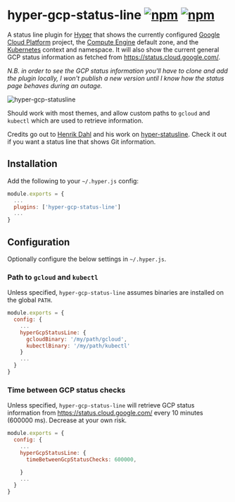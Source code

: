 # hyper-gcp-status-line [![npm](https://img.shields.io/npm/v/hyper-gcp-status-line.svg?maxAge=86400?style=flat-square)](https://www.npmjs.com/package/hyper-gcp-status-line) [![npm](https://img.shields.io/npm/dt/hyper-gcp-status-line.svg?maxAge=86400?style=flat-square)](https://www.npmjs.com/package/hyper-gcp-status-line)

A status line plugin for [Hyper](https://hyper.is/) that shows the currently configured [Google Cloud Platform](https://cloud.google.com/) project, the [Compute Engine](https://cloud.google.com/compute/) default zone, and the [Kubernetes](https://kubernetes.io) context and namespace. It will also show the current general GCP status information as fetched from https://status.cloud.google.com/.

*N.B. in order to see the GCP status information you'll have to clone and add the plugin locally, I won't publish a new version until I know how the status page behaves during an outage.*

![hyper-gcp-statusline](https://user-images.githubusercontent.com/3009167/48733239-500fa780-ec42-11e8-92d7-cc2e8f8279a8.png "hyper-gcp-statusline")

Should work with most themes, and allow custom paths to `gcloud` and `kubectl` which are used to retrieve information.

Credits go out to [Henrik Dahl](https://github.com/henrikdahl) and his work on [hyper-statusline](https://github.com/henrikdahl/hyper-statusline). Check it out if you want a status line that shows Git information.

## Installation

Add the following to your `~/.hyper.js` config:

```javascript
module.exports = {
  ...
  plugins: ['hyper-gcp-status-line']
  ...
}
```

## Configuration

Optionally configure the below settings in `~/.hyper.js`.

### Path to `gcloud` and `kubectl`
Unless specified, `hyper-gcp-status-line` assumes binaries are installed on the global `PATH`.

```javascript
module.exports = {
  config: {
    ...
    hyperGcpStatusLine: {
      gcloudBinary: '/my/path/gcloud',
      kubectlBinary: '/my/path/kubectl'
    }
    ...
  }
}
```

### Time between GCP status checks
Unless specified, `hyper-gcp-status-line` will retrieve GCP status information from https://status.cloud.google.com/ every 10 minutes (600000 ms). Decrease at your own risk.

```javascript
module.exports = {
  config: {
    ...
    hyperGcpStatusLine: {
      timeBetweenGcpStatusChecks: 600000,

    }
    ...
  }
}
```